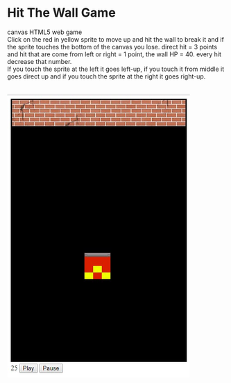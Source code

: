# Hit The Wall Game 
<div>canvas HTML5 web game</div>
<div>Click on the red in yellow sprite to move up and hit the wall to break it and if the sprite touches the bottom of the canvas you lose. direct hit = 3 points and hit that are come from left or right = 1 point, the wall HP = 40. every hit decrease that number.<br> If you touch the sprite at the left it goes left-up, if you touch it from middle it goes direct up and if you touch the sprite at the right it goes right-up. </div>
<br>
<br>
<img src="https://raw.githubusercontent.com/migofk/Hit-The-Wall-Game-/master/images/screenShot.jpg">
